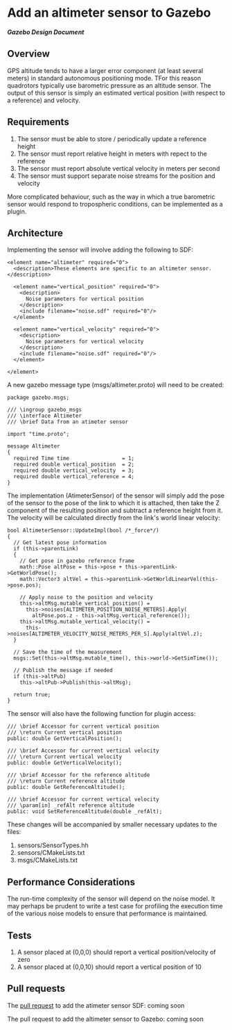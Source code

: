 # Add an altimeter sensor to Gazebo
***Gazebo Design Document***

## Overview  ##

GPS altitude tends to have a larger error component (at least several meters) in
standard autonomous positioning mode. TFor this reason quadrotors typically use
barometric pressure as an altitude sensor. The output of this sensor is simply
an estimated vertical position (with respect to a reference) and velocity.

## Requirements ##

1. The sensor must be able to store / periodically update a reference height
1. The sensor must report relative height in meters with repect to the reference
1. The sensor must report absolute vertical velocity in meters per second
1. The sensor must support separate noise streams for the position and velocity

More complicated behaviour, such as the way in which a true barometric sensor
would respond to tropospheric conditions, can be implemented as a plugin.

## Architecture  ##

Implementing the sensor will involve adding the following to SDF:

```
<element name="altimeter" required="0">
  <description>These elements are specific to an altimeter sensor.</description>

  <element name="vertical_position" required="0">
    <description>
      Noise parameters for vertical position
    </description>
    <include filename="noise.sdf" required="0"/>
  </element>

  <element name="vertical_velocity" required="0">
    <description>
      Noise parameters for vertical velocity
    </description>
    <include filename="noise.sdf" required="0"/>
  </element>

</element>
```

A new gazebo message type (msgs/altimeter.proto) will need to be created:

```
package gazebo.msgs;

/// \ingroup gazebo_msgs
/// \interface Altimeter
/// \brief Data from an atimeter sensor

import "time.proto";

message Altimeter
{
  required Time time                 = 1;
  required double vertical_position  = 2;
  required double vertical_velocity  = 3;
  required double vertical_reference = 4;
}
```


The implementation (AtimeterSensor) of the sensor will simply add the pose of
the sensor to the pose of the link to which it is attached, then take the Z 
component of the resulting position and subtract a reference height from it. The
velocity will be calculated directly from the link's world linear velocity:

```
bool AltimeterSensor::UpdateImpl(bool /*_force*/)
{
  // Get latest pose information
  if (this->parentLink)
  {
    // Get pose in gazebo reference frame
    math::Pose altPose = this->pose + this->parentLink->GetWorldPose();
    math::Vector3 altVel = this->parentLink->GetWorldLinearVel(this->pose.pos);

    // Apply noise to the position and velocity 
    this->altMsg.mutable_vertical_position() = 
      this->noises[ALTIMETER_POSITION_NOISE_METERS].Apply(
        altPose.pos.z - this->altMsg.vertical_reference());
    this->altMsg.mutable_vertical_velocity() = 
      this->noises[ALTIMETER_VELOCITY_NOISE_METERS_PER_S].Apply(altVel.z);
  }

  // Save the time of the measurement
  msgs::Set(this->altMsg.mutable_time(), this->world->GetSimTime());

  // Publish the message if needed
  if (this->altPub)
    this->altPub->Publish(this->altMsg);

  return true;
}
```

The sensor will also have the following function for plugin access:

```
/// \brief Accessor for current vertical position
/// \return Current vertical position
public: double GetVerticalPosition();

/// \brief Accessor for current vertical velocity
/// \return Current vertical velocity
public: double GetVerticalVelocity();

/// \brief Accessor for the reference altitude
/// \return Current reference altitude
public: double GetReferenceAltitude();

/// \brief Accessor for current vertical velocity
/// \param[in] _refAlt reference altitude
public: void SetReferenceAltitude(double _refAlt);
```

These changes will be accompanied by smaller necessary updates to the files:

1. sensors/SensorTypes.hh
2. sensors/CMakeLists.txt
2. msgs/CMakeLists.txt

## Performance Considerations ##

The run-time complexity of the sensor will depend on the noise model. It may 
perhaps be prudent to write  a test case for profiling the execution time of 
the various noise models to ensure that performance is maintained.

## Tests ##

1. A sensor placed at (0,0,0) should report a vertical position/velocity of zero
1. A sensor placed at (0,0,10) should report a vertical position of 10

## Pull requests ##

The [pull request](https://bitbucket.org/osrf/sdformat/pull-request/197/added-altimeter-sensor-to-sdf) to add the atimeter sensor SDF: coming soon

The pull request to add the altimeter sensor to Gazebo: coming soon
